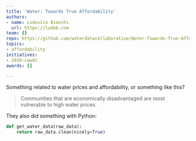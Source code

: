 ```yaml
---
title: 'Water: Towards True Affordability'
authors:
- name: Ludovico Bianchi
  url: https://ludob.com
team: {}
repo: https://github.com/waterdatacollaborative/Water-Towards-True-Affordability
topics:
- affordability
initiatives:
- 2018-cawdc
awards: []

---
```


Something related to water prices and affordability, or something like this?


> Communities that are economically disadvantaged are most vulnerable to high water prices.

They also did something with Python:

```python
def get_water_data(raw_data):
    return raw_data.clean(nicely=True)
```




